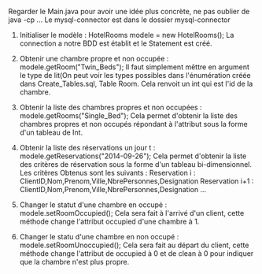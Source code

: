 
Regarder le Main.java pour avoir une idée plus concrète, ne pas oublier de
java -cp ... Le mysql-connector est dans le dossier mysql-connector


1) Initialiser le modèle : 
    HotelRooms modele = new HotelRooms();
        La connection a notre BDD est établit et le Statement est créé.

2) Obtenir une chambre propre et non occupée : 
    modele.getRoom("Twin_Beds");
        Il faut simplement mêttre en argument le type de lit(On peut voir les
        types possibles dans l'énumération créée dans Create_Tables.sql, Table
        Room. Cela renvoit un int qui est l'id de la chambre.

3) Obtenir la liste des chambres propres et non occupées :
    modele.getRooms("Single_Bed");
        Cela permet d'obtenir la liste des chambres propres et non occupés
        répondant à l'attribut sous la forme d'un tableau de Int.

4) Obtenir la liste des réservations un jour t : 
    modele.getReservations("2014-09-26");
        Cela permet d'obtenir la liste des critères de réservation sous la
        forme d'un tableau bi-dimensionnel.
        Les critères Obtenus sont les suivants : 
        Reservation i :
            ClientID,Nom,Prenom,Ville,NbrePersonnes,Designation
        Reservation i+1 :
            ClientID,Nom,Prenom,Ville,NbrePersonnes,Designation
        ...

5) Changer le statut d'une chambre en occupé : 
    modele.setRoomOccupied();
        Cela sera fait à l'arrivé d'un client, cette méthode change l'attribut
        occupied d'une chambre à 1.

6) Changer le statu d'une chambre en non occupé : 
    modele.setRoomUnoccupied();
        Cela sera fait au départ du client, cette méthode change l'attribut de
        occupied à 0 et de clean à 0 pour indiquer que la chambre n'est plus
        propre.

